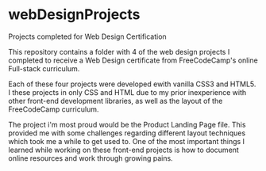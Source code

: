 # webDesignProjects
Projects completed for Web Design Certification

This repository contains a folder with 4 of the web design projects I completed to receive a Web Design certificate from FreeCodeCamp's online Full-stack curriculum. 

Each of these four projects were developed ewith vanilla CSS3 and HTML5. I these projects in only CSS and HTML due to my prior inexperience with other front-end development libraries, as well as the layout of the FreeCodeCamp curriculum. 

The project i'm most proud would be the Product Landing Page file. This provided me with some challenges regarding different layout techniques which took me a while to get used to. One of the most important things I learned while working on these front-end projects is how to document online resources and work through growing pains. 
